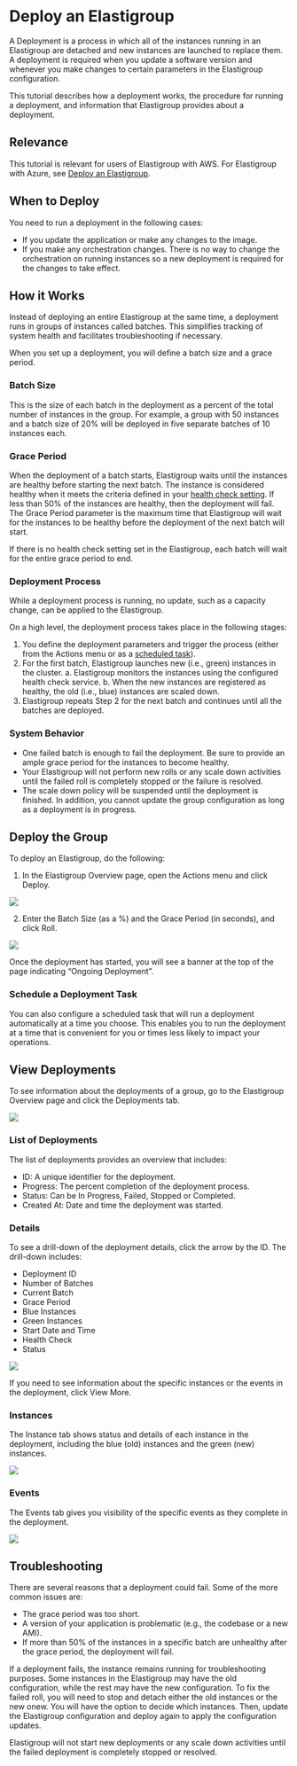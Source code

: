 # Deploy an Elastigroup

A Deployment is a process in which all of the instances running in an Elastigroup are detached and new instances are launched to replace them. A deployment is required when you update a software version and whenever you make changes to certain parameters in the Elastigroup configuration.

This tutorial describes how a deployment works, the procedure for running a deployment, and information that Elastigroup provides about a deployment.

## Relevance

This tutorial is relevant for users of Elastigroup with AWS. For Elastigroup with Azure, see [Deploy an Elastigroup](elastigroup/tutorials/azure/deploy-an-elastigroup).

## When to Deploy

You need to run a deployment in the following cases:

- If you update the application or make any changes to the image.
- If you make any orchestration changes. There is no way to change the orchestration on running instances so a new deployment is required for the changes to take effect.

## How it Works

Instead of deploying an entire Elastigroup at the same time, a deployment runs in groups of instances called batches. This simplifies tracking of system health and facilitates troubleshooting if necessary.

When you set up a deployment, you will define a batch size and a grace period.

### Batch Size

This is the size of each batch in the deployment as a percent of the total number of instances in the group.
For example, a group with 50 instances and a batch size of 20% will be deployed in five separate batches of 10 instances each.

### Grace Period

When the deployment of a batch starts, Elastigroup waits until the instances are healthy before starting the next batch. The instance is considered healthy when it meets the criteria defined in your [health check setting](elastigroup/features/compute/autohealing?id=configure-autohealing-health-check-type). If less than 50% of the instances are healthy, then the deployment will fail. The Grace Period parameter is the maximum time that Elastigroup will wait for the instances to be healthy before the deployment of the next batch will start.

If there is no health check setting set in the Elastigroup, each batch will wait for the entire grace period to end.

### Deployment Process

While a deployment process is running, no update, such as a capacity change, can be applied to the Elastigroup.

On a high level, the deployment process takes place in the following stages:

1. You define the deployment parameters and trigger the process (either from the Actions menu or as a [scheduled task](elastigroup/features/core-features/scheduling)).
2. For the first batch, Elastigroup launches new (i.e., green) instances in the cluster.
   a. Elastigroup monitors the instances using the configured health check service.
   b. When the new instances are registered as healthy, the old (i.e., blue) instances are scaled down.
3. Elastigroup repeats Step 2 for the next batch and continues until all the batches are deployed.

### System Behavior

- One failed batch is enough to fail the deployment. Be sure to provide an ample grace period for the instances to become healthy.
- Your Elastigroup will not perform new rolls or any scale down activities until the failed roll is completely stopped or the failure is resolved.
- The scale down policy will be suspended until the deployment is finished. In addition, you cannot update the group configuration as long as a deployment is in progress.

## Deploy the Group

To deploy an Elastigroup, do the following:

1. In the Elastigroup Overview page, open the Actions menu and click Deploy.

<img src="/elastigroup/_media/tutorials-deploy-elastigroup-01.png" />

2. Enter the Batch Size (as a %) and the Grace Period (in seconds), and click Roll.

<img src="/elastigroup/_media/tutorials-deploy-elastigroup-02.png" />

Once the deployment has started, you will see a banner at the top of the page indicating “Ongoing Deployment”.

### Schedule a Deployment Task

You can also configure a scheduled task that will run a deployment automatically at a time you choose. This enables you to run the deployment at a time that is convenient for you or times less likely to impact your operations.

## View Deployments

To see information about the deployments of a group, go to the Elastigroup Overview page and click the Deployments tab.

<img src="/elastigroup/_media/tutorials-deploy-elastigroup-03.png" />

### List of Deployments

The list of deployments provides an overview that includes:

- ID: A unique identifier for the deployment.
- Progress: The percent completion of the deployment process.
- Status: Can be In Progress, Failed, Stopped or Completed.
- Created At: Date and time the deployment was started.

### Details

To see a drill-down of the deployment details, click the arrow by the ID. The drill-down includes:

- Deployment ID
- Number of Batches
- Current Batch
- Grace Period
- Blue Instances
- Green Instances
- Start Date and Time
- Health Check
- Status

<img src="/elastigroup/_media/tutorials-deploy-elastigroup-04.png" />

If you need to see information about the specific instances or the events in the deployment, click View More.

### Instances

The Instance tab shows status and details of each instance in the deployment, including the blue (old) instances and the green (new) instances.

<img src="/elastigroup/_media/tutorials-deploy-elastigroup-05.png" />

### Events

The Events tab gives you visibility of the specific events as they complete in the deployment.

<img src="/elastigroup/_media/tutorials-deploy-elastigroup-06.png" />

## Troubleshooting

There are several reasons that a deployment could fail. Some of the more common issues are:

- The grace period was too short.
- A version of your application is problematic (e.g., the codebase or a new AMI).
- If more than 50% of the instances in a specific batch are unhealthy after the grace period, the deployment will fail.

If a deployment fails, the instance remains running for troubleshooting purposes. Some instances in the Elastigroup may have the old configuration, while the rest may have the new configuration. To fix the failed roll, you will need to stop and detach either the old instances or the new onew. You will have the option to decide which instances. Then, update the Elastigroup configuration and deploy again to apply the configuration updates.

Elastigroup will not start new deployments or any scale down activities until the failed deployment is completely stopped or resolved.
